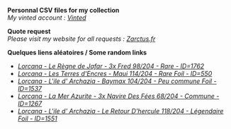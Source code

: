 **Personnal CSV files for my collection**  
*My vinted account : [Vinted](https://www.vinted.fr/member/223153477)*

**Quote request**  
*Please visit my website for all requests : [Zarctus.fr](https://www.zarctus.fr/)*


**Quelques liens aléatoires / Some random links**
- *[Lorcana - Le Règne de Jafar - 3x Fred 98/204 - Rare - ID=1762](https://www.vinted.fr/items/6463132789-lorcana-le-regne-de-jafar-3x-fred-98204-rare-id1762)*
- *[Lorcana - Les Terres d'Encres - Maui 114/204 - Rare Foil - ID=550](https://www.vinted.fr/items/6545034526-lorcana-les-terres-dencres-maui-114204-rare-foil-id550)*
- *[Lorcana - L'ile d' Archazia - Baymax 104/204 - Peu commune Foil - ID=1537](https://www.vinted.fr/items/5950867688-lorcana-lile-d-archazia-baymax-104204-peu-commune-foil-id1537)*
- *[Lorcana - La Mer Azurite - 3x Navire Des Fées 68/204 - Commune - ID=1267](https://www.vinted.fr/items/6046251949-lorcana-la-mer-azurite-3x-navire-des-fees-68204-commune-id1267)*
- *[Lorcana - L'ile d' Archazia - Le Retour D’hercule 118/204 - Légendaire Foil - ID=1551](https://www.vinted.fr/items/6208749408-lorcana-lile-d-archazia-le-retour-dhercule-118204-legendaire-foil-id1551)*
